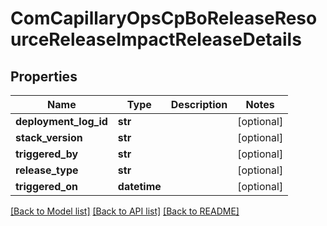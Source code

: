# ComCapillaryOpsCpBoReleaseResourceReleaseImpactReleaseDetails

## Properties
Name | Type | Description | Notes
------------ | ------------- | ------------- | -------------
**deployment_log_id** | **str** |  | [optional] 
**stack_version** | **str** |  | [optional] 
**triggered_by** | **str** |  | [optional] 
**release_type** | **str** |  | [optional] 
**triggered_on** | **datetime** |  | [optional] 

[[Back to Model list]](../README.md#documentation-for-models) [[Back to API list]](../README.md#documentation-for-api-endpoints) [[Back to README]](../README.md)

